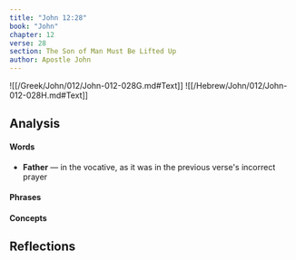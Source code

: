 ```yaml
---
title: "John 12:28"
book: "John"
chapter: 12
verse: 28
section: The Son of Man Must Be Lifted Up
author: Apostle John
---
```

![[/Greek/John/012/John-012-028G.md#Text]]
![[/Hebrew/John/012/John-012-028H.md#Text]]

## Analysis

#### Words
- **Father** — in the vocative, as it was in the previous verse's incorrect prayer

#### Phrases

#### Concepts

## Reflections
